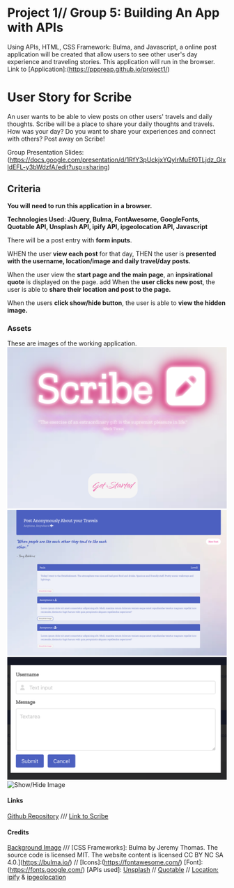 # Project 1// Group 5: Building An App with APIs 

Using APIs, HTML, CSS Framework: Bulma, and Javascript, a online post application will be created that allow users to see other user's day experience and traveling stories. This application will run in the browser.
Link to [Application]:(https://pppreap.github.io/project1/)

# User Story for Scribe

An user wants to be able to view posts on other users' travels and daily thoughts. Scribe will be a place to share your daily thoughts and travels. How was your day? Do you want to share your experiences and connect with others? Post away on Scribe!

Group Presentation Slides:(https://docs.google.com/presentation/d/1RfY3pUckjxYQyIrMuEf0TLjdz_GlxldEFL-y3bWdzfA/edit?usp=sharing)


## Criteria

**You will need to run this application in a browser.**

**Technologies Used: JQuery, Bulma, FontAwesome, GoogleFonts, Quotable API, Unsplash API, ipify API, ipgeolocation API, Javascript**

There will be a post entry with **form inputs**. 

WHEN  the user **view each post** for that day,
THEN  the user is  **presented with the username,  location/image and daily travel/day posts.** 

When the user view the **start page and the main page**,
an **inpsirational quote** is displayed on the page.
add
When the **user clicks new post**,
the user is able to **share their location and post to the page.**

When the users **click show/hide button**,
the user is able to **view the hidden image.**


### Assets
These are images of the working application.
![Start of the application](./assets/startpg.png)
![Saved Posts](./assets/post.png)
![Click New Post](./assets/newpost.png)
![Show/Hide Image](./assets/show%3Ahideimage.png)

#### Links
[Github Repository](https://github.com/pppreap/project1) 
///
[Link to Scribe](https://pppreap.github.io/project1/)

#### Credits
[Background Image](https://www.rawpixel.com/) ///
[CSS Frameworks]: Bulma by Jeremy Thomas. The source code is licensed MIT. The website content is licensed CC BY NC SA 4.0.](https://bulma.io/) //
[Icons]:(https://fontawesome.com/)
[Font]:(https://fonts.google.com/)
[APIs used]: [Unsplash](https://unsplash.com/developers) //  [Quotable](https://github.com/lukePeavey/quotable) // [Location: ipify](https://www.ipify.org/) & [ipgeolocation](https://ipgeolocation.io/)
